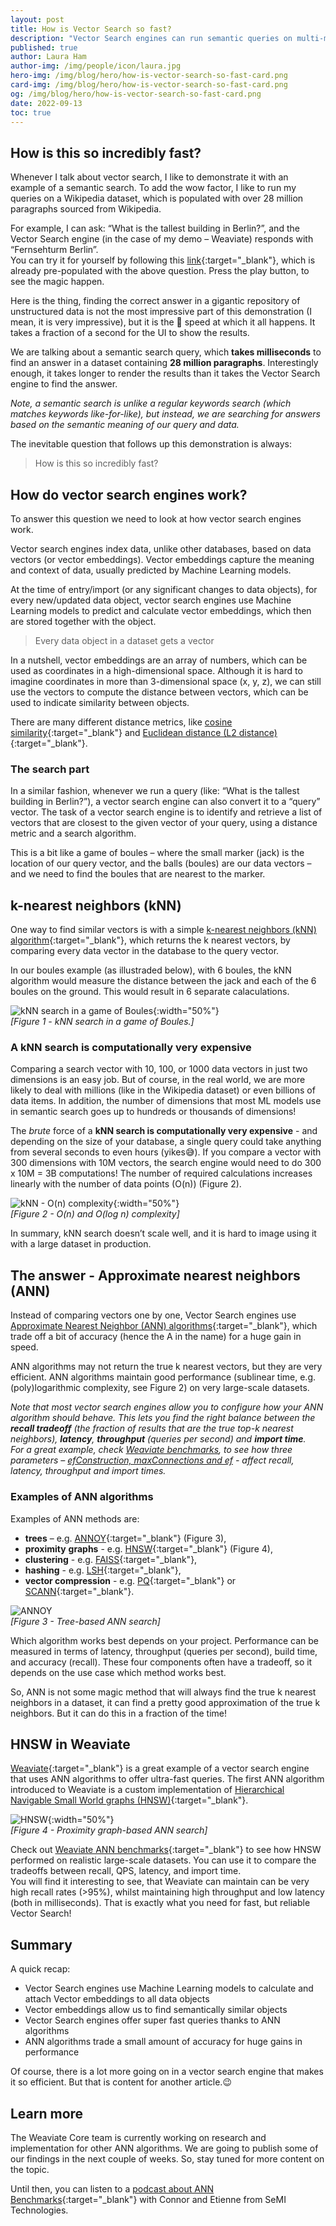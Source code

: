 ```yaml
---
layout: post
title: How is Vector Search so fast?
description: "Vector Search engines can run semantic queries on multi-million datasets in milliseconds. How is that possible?"
published: true
author: Laura Ham
author-img: /img/people/icon/laura.jpg
hero-img: /img/blog/hero/how-is-vector-search-so-fast-card.png
card-img: /img/blog/hero/how-is-vector-search-so-fast-card.png
og: /img/blog/hero/how-is-vector-search-so-fast-card.png
date: 2022-09-13
toc: true
---
```


## How is this so incredibly fast?

Whenever I talk about vector search, I like to demonstrate it with an example of a semantic search. To add the wow factor, I like to run my queries on a Wikipedia dataset, which is populated with over 28 million paragraphs sourced from Wikipedia.

For example, I can ask: “What is the tallest building in Berlin?”, and the Vector Search engine (in the case of my demo – Weaviate) responds with “Fernsehturm Berlin”.<br/>
You can try it for yourself by following this [link](https://link.semi.technology/3QYy9xX){:target="_blank"}, which is already pre-populated with the above question. Press the play button, to see the magic happen.

Here is the thing, finding the correct answer in a gigantic repository of unstructured data is not the most impressive part of this demonstration (I mean, it is very impressive), but it is the 🚀 speed at which it all happens. It takes a fraction of a second for the UI to show the results.

We are talking about a semantic search query, which **takes milliseconds** to find an answer in a dataset containing **28 million paragraphs**. Interestingly enough, it takes longer to render the results than it takes the Vector Search engine to find the answer.

*Note, a semantic search is unlike a regular keywords search (which matches keywords like-for-like), but instead, we are searching for answers based on the semantic meaning of our query and data.*

The inevitable question that follows up this demonstration is always:

> How is this so incredibly fast?

## How do vector search engines work?
To answer this question we need to look at how vector search engines work. 

Vector search engines index data, unlike other databases, based on data vectors (or vector embeddings). Vector embeddings capture the meaning and context of data, usually predicted by Machine Learning models. 

At the time of entry/import (or any significant changes to data objects), for every new/updated data object, vector search engines use Machine Learning models to predict and calculate vector embeddings, which then are stored together with the object.

> Every data object in a dataset gets a vector

In a nutshell, vector embeddings are an array of numbers, which can be used as coordinates in a high-dimensional space. Although it is hard to imagine coordinates in more than 3-dimensional space (x, y, z), we can still use the vectors to compute the distance between vectors, which can be used to indicate similarity between objects. <br/>

There are many different distance metrics, like [cosine similarity](https://en.wikipedia.org/wiki/Cosine_similarity){:target="_blank"} and [Euclidean distance (L2 distance)](https://en.wikipedia.org/wiki/Euclidean_distance){:target="_blank"}.

### The search part
In a similar fashion, whenever we run a query (like: “What is the tallest building in Berlin?”), a vector search engine can also convert it to a “query” vector. The task of a vector search engine is to identify and retrieve a list of vectors that are closest to the given vector of your query, using a distance metric and a search algorithm. 

This is a bit like a game of boules – where the small marker (jack) is the location of our query vector, and the balls (boules) are our data vectors – and we need to find the boules that are nearest to the marker.

## k-nearest neighbors (kNN)
One way to find similar vectors is with a simple [k-nearest neighbors (kNN) algorithm](https://en.wikipedia.org/wiki/K-nearest_neighbors_algorithm){:target="_blank"}, which returns the k nearest vectors, by comparing every data vector in the database to the query vector. 

In our boules example (as illustraded below), with 6 boules, the kNN algorithm would measure the distance between the jack and each of the 6 boules on the ground. This would result in 6 separate calaculations.

![kNN search in a game of Boules](/img/blog/how-is-vector-search-so-fast/knn-boules.png){:width="50%"}<br/>
*[Figure 1 - kNN search in a game of Boules.]*

### A kNN search is computationally very expensive
Comparing a search vector with 10, 100, or 1000 data vectors in just two dimensions is an easy job. But of course, in the real world, we are more likely to deal with millions (like in the Wikipedia dataset) or even billions of data items. In addition, the number of dimensions that most ML models use in semantic search goes up to hundreds or thousands of dimensions!

The *brute* force of a **kNN search is computationally very expensive** - and depending on the size of your database, a single query could take anything from several seconds to even hours (yikes😅). If you compare a vector with 300 dimensions with 10M vectors, the search engine would need to do 300 x 10M = 3B computations! The number of required calculations increases linearly with the number of data points (O(n)) (Figure 2).

![kNN - O(n) complexity](/img/blog/how-is-vector-search-so-fast/knn-linear.png){:width="50%"}<br/>
*[Figure 2 - O(n) and O(log n) complexity]*

In summary, kNN search doesn’t scale well, and it is hard to image using it with a large dataset in production.

## The answer - Approximate nearest neighbors (ANN)
Instead of comparing vectors one by one, Vector Search engines use [Approximate Nearest Neighbor (ANN) algorithms](https://en.wikipedia.org/wiki/Nearest_neighbor_search#Approximation_methods){:target="_blank"}, which trade off a bit of accuracy (hence the A in the name) for a huge gain in speed.

ANN algorithms may not return the true k nearest vectors, but they are very efficient. ANN algorithms maintain good performance (sublinear time, e.g. (poly)logarithmic complexity, see Figure 2) on very large-scale datasets.

*Note that most vector search engines allow you to configure how your ANN algorithm should behave. This lets you find the right balance between the **recall tradeoff** (the fraction of results that are the true top-k nearest neighbors), **latency**, **throughput** (queries per second) and **import time**.*<br/>
*For a great example, check [Weaviate benchmarks](/developers/weaviate/current/benchmarks/ann.html#sift1m-1m-128d-vectors-l2-distance), to see how three parameters – [efConstruction, maxConnections and ef](/developers/weaviate/current/benchmarks/ann.html#what-is-being-measured) - affect recall, latency, throughput and import times.*

### Examples of ANN algorithms
Examples of ANN methods are:
* **trees** – e.g. [ANNOY](https://github.com/spotify/annoy){:target="_blank"} (Figure 3),
* **proximity** **graphs** - e.g. [HNSW](https://arxiv.org/abs/1603.09320){:target="_blank"} (Figure 4),
* **clustering** - e.g. [FAISS](https://github.com/facebookresearch/faiss){:target="_blank"},
* **hashing** - e.g. [LSH](https://en.wikipedia.org/wiki/Locality-sensitive_hashing){:target="_blank"},
* **vector compression** - e.g. [PQ](https://ieeexplore.ieee.org/document/5432202){:target="_blank"} or [SCANN](https://ai.googleblog.com/2020/07/announcing-scann-efficient-vector.html){:target="_blank"}.

![ANNOY](/img/blog/how-is-vector-search-so-fast/ann-annoy.png)<br/>
*[Figure 3 - Tree-based ANN search]*

Which algorithm works best depends on your project. Performance can be measured in terms of latency, throughput (queries per second), build time, and accuracy (recall). These four components often have a tradeoff, so it depends on the use case which method works best. 

So, ANN is not some magic method that will always find the true k nearest neighbors in a dataset, it can find a pretty good approximation of the true k neighbors. But it can do this in a fraction of the time! 

## HNSW in Weaviate
[Weaviate](/developers/weaviate/current/){:target="_blank"} is a great example of a vector search engine that uses ANN algorithms to offer ultra-fast queries. The first ANN algorithm introduced to Weaviate is a custom implementation of [Hierarchical Navigable Small World graphs (HNSW)](/developers/weaviate/current/vector-index-plugins/hnsw.html){:target="_blank"}.

![HNSW](/img/blog/how-is-vector-search-so-fast/ann-hnsw.png){:width="50%"}<br/>
*[Figure 4 - Proximity graph-based ANN search]*

Check out [Weaviate ANN benchmarks](/developers/weaviate/current/benchmarks/ann.html){:target="_blank"} to see how HNSW performed on realistic large-scale datasets. You can use it to compare the tradeoffs between recall, QPS, latency, and import time.<br/>
You will find it interesting to see, that Weaviate can maintain can be very high recall rates (>95%), whilst maintaining high throughput and low latency (both in milliseconds). That is exactly what you need for fast, but reliable Vector Search!

## Summary
A quick recap:
* Vector Search engines use Machine Learning models to calculate and attach Vector embeddings to all data objects
* Vector embeddings allow us to find semantically similar objects
* Vector Search engines offer super fast queries thanks to ANN algorithms
* ANN algorithms trade a small amount of accuracy for huge gains in performance

Of course, there is a lot more going on in a vector search engine that makes it so efficient. But that is content for another article.😉

## Learn more
The Weaviate Core team is currently working on research and implementation for other ANN algorithms. We are going to publish some of our findings in the next couple of weeks. So, stay tuned for more content on the topic.

Until then, you can listen to a [podcast about ANN Benchmarks](https://youtu.be/kG3ji89AFyQ){:target="_blank"} with Connor and Etienne from SeMI Technologies.